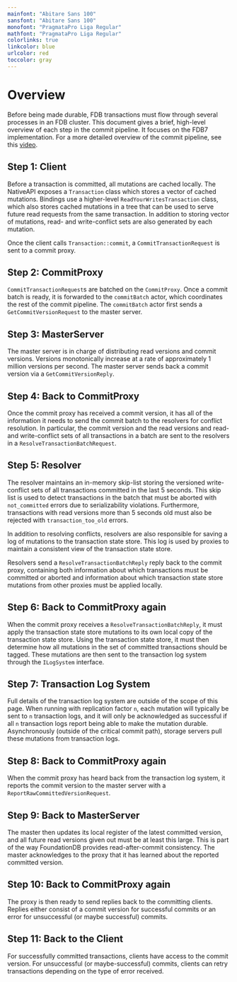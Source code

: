 ```yaml
---
mainfont: "Abitare Sans 100"
sansfont: "Abitare Sans 100"
monofont: "PragmataPro Liga Regular"
mathfont: "PragmataPro Liga Regular"
colorlinks: true
linkcolor: blue
urlcolor: red
toccolor: gray
---
```

# Overview

Before being made durable, FDB transactions must flow through several processes in an FDB cluster. This document gives a brief, high-level overview of each step in the commit pipeline. It focuses on the FDB7 implementation.  For a more detailed overview of the commit pipeline, see this [video](https://drive.google.com/file/d/1HS5xlVM_uruYVXNbPsWor5xu5qSyTKau/view?usp=sharing).

## Step 1: Client

Before a transaction is committed, all mutations are cached locally. The NativeAPI exposes a `Transaction` class which stores a vector of cached mutations. Bindings use a higher-level `ReadYourWritesTransaction` class, which also stores cached mutations in a tree that can be used to serve future read requests from the same transaction. In addition to storing vector of mutations, read- and write-conflict sets are also generated by each mutation.

Once the client calls `Transaction::commit`, a `CommitTransactionRequest` is sent to a commit proxy.

## Step 2: CommitProxy

`CommitTransactionRequest`s are batched on the `CommitProxy`. Once a commit batch is ready, it is forwarded to the `commitBatch` actor, which coordinates the rest of the commit pipeline. The `commitBatch` actor first sends a `GetCommitVersionRequest` to the master server.

## Step 3: MasterServer

The master server is in charge of distributing read versions and commit versions. Versions monotonically increase at a rate of approximately 1 million versions per second. The master server sends back a commit version via a `GetCommitVersionReply`.

## Step 4: Back to CommitProxy

Once the commit proxy has received a commit version, it has all of the information it needs to send the commit batch to the resolvers for conflict resolution. In particular, the commit version and the read versions and read- and write-conflict sets of all transactions in a batch are sent to the resolvers in a `ResolveTransactionBatchRequest`.

## Step 5: Resolver

The resolver maintains an in-memory skip-list storing the versioned write-conflict sets of all transactions committed in the last 5 seconds. This skip list is used to detect transactions in the batch that must be aborted with `not_committed` errors due to serializability violations. Furthermore, transactions with read versions more than 5 seconds old must also be rejected with `transaction_too_old` errors.

In addition to resolving conflicts, resolvers are also responsible for saving a log of mutations to the transaction state store. This log is used by proxies to maintain a consistent view of the transaction state store.

Resolvers send a `ResolveTransactionBatchReply` reply back to the commit proxy, containing both information about which transactions must be committed or aborted and information about which transaction state store mutations from other proxies must be applied locally.

## Step 6: Back to CommitProxy again

When the commit proxy receives a `ResolveTransactionBatchReply`, it must apply the transaction state store mutations to its own local copy of the transaction state store. Using the transaction state store, it must then determine how all mutations in the set of committed transactions should be tagged. These mutations are then sent to the transaction log system through the `ILogSystem` interface.

## Step 7: Transaction Log System

Full details of the transaction log system are outside of the scope of this page. When running with replication factor `n`, each mutation will typically be sent to `n` transaction logs, and it will only be acknowledged as successful if all `n` transaction logs report being able to make the mutation durable. Asynchronously (outside of the critical commit path), storage servers pull these mutations from transaction logs.

## Step 8: Back to CommitProxy again

When the commit proxy has heard back from the transaction log system, it reports the commit version to the master server with a `ReportRawCommittedVersionRequest`.

## Step 9: Back to MasterServer

The master then updates its local register of the latest committed version, and all future read versions given out must be at least this large. This is part of the way FoundationDB provides read-after-commit consistency. The master acknowledges to the proxy that it has learned about the reported committed version.

## Step 10: Back to CommitProxy again

The proxy is then ready to send replies back to the committing clients. Replies either consist of a commit version for successful commits or an error for unsuccessful (or maybe successful) commits.

## Step 11: Back to the Client

For successfully committed transactions, clients have access to the commit version. For unsuccessful (or maybe-successful) commits, clients can retry transactions depending on the type of error received.